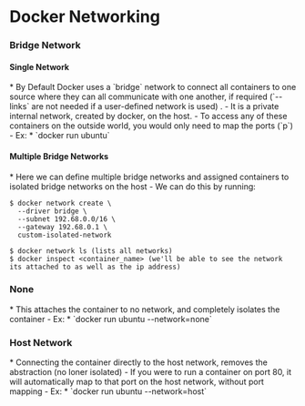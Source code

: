 <h1>Docker Networking</h1>
<h3>Bridge Network</h3>
<h4>Single Network</h4>
* By Default Docker uses a `bridge` network to connect all containers to one source where they can all communicate with one another, if required (`--links` are not needed if a user-defined network is used) . 
  - It is a private internal network, created by docker, on the host.
  - To access any of these containers on the outside world, you would only need to map the ports (`p`)
  - Ex: 
    * `docker run ubuntu`
<h4>Multiple Bridge Networks</h4>
* Here we can define multiple bridge networks and assigned containers to isolated bridge networks on the host
  - We can do this by running:

   ```console
   $ docker network create \
     --driver bridge \
     --subnet 192.68.0.0/16 \
     --gateway 192.68.0.1 \
     custom-isolated-network

   $ docker network ls (lists all networks)
   $ docker inspect <container_name> (we'll be able to see the network its attached to as well as the ip address)
   ```

<h3>None</h3>
* This attaches the container to no network, and completely isolates the container
  - Ex:
    * `docker run ubuntu --network=none`
<h3>Host Network</h3>
* Connecting the container directly to the host network, removes the abstraction (no loner isolated)
  - If you were to run a container on port 80, it will automatically map to that port on the host network, without port mapping
  - Ex:
    * `docker run ubuntu --network=host`
